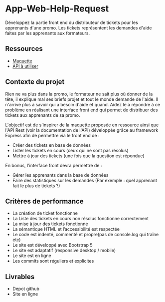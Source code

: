 # App-Web-Help-Request
Développez la partie front end du distributeur de tickets pour les apprenants d'une promo. Les tickets représentent les demandes d'aide faites par les apprenants aux formateurs.

## Ressources

- [Maquette](https://simplonline-v3-prod.s3.eu-west-3.amazonaws.com/media/image/png/a8718cfb-2091-4eec-873b-f231a9289b67.png)
- [API à utiliser](https://webhelprequest.deta.dev/)


## Contexte du projet

Rien ne va plus dans la promo, le formateur ne sait plus où donner de la tête, il explique mal ses briefs projet et tout le monde demande de l'aide. Il n'arrive plus à savoir qui a besoin d'aide et quand. Aidez le à répondre à ce problème en réalisant une interface front end qui permet de distribuer des tickets aux apprenants de sa promo.

L'objectif est de s'inspirer de la maquette proposée en ressource ainsi que l'API Rest (voir la documentation de l'API) développée grâce au framework Express afin de permettre via le front end de :

- Créer des tickets en base de données 
- Lister les tickets en cours (ceux qui ne sont pas résolus) 
- Mettre à jour des tickets (une fois que la question est répondue) 

En bonus, l'interface front devra permettre de :
- Gérer les apprenants dans la base de données 
- Faire des statistiques sur les demandes (Par exemple : quel apprenant fait le plus de tickets ?)

## Critères de performance

- La création de ticket fonctionne
- La Liste des tickets en cours non résolus fonctionne correctement
- La mise à jour des tickets fonctionne
- La sémantique HTML et l’accessibilité  est respectée
- Le code est indenté, commenté et propre(pas de console.log qui traîne etc)
- Le site est développé avec Bootstrap 5
- Le site est adaptatif (responsive desktop / mobile)
- Le site est en ligne
- Les commits sont réguliers et explicites

## Livrables

- Depot github
- Site en ligne
